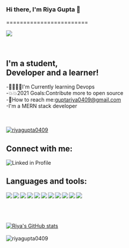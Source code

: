 ### Hi there, I'm <strong>Riya Gupta</strong> 👋️
========================

![](https://komarev.com/ghpvc/?username=riyagupta0409&color=blue&label=PROFILE+VIEWS)

<br/>

## I'm a student,<br/>Developer and a learner!
-👨‍💻️👨‍💻️I'm Currently learning Devops <br/>
-💥️💥️2021 Goals:Contribute more to open source <br/>
-📧️How to reach me:guptariya0409@gmail.com <br/>
-I'm a MERN stack developer <br/>
<br/>
<br/>


[![riyagupta0409](https://github-profile-trophy.vercel.app/?username=riyagupta0409)](https://github.com/ryo-ma/github-profile-trophy)


## Connect with me:
[<img align="left" alt="Linked in Profile" src="https://img.shields.io/badge/LinkedIn-0077B5?style=for-the-badge&logo=linkedin&logoColor=white"/>](https://www.linkedin.com/in/riya-gupta-bb06a7166)
<br/>
## Languages and tools:
<img align="left" margin="2px"  src="https://img.shields.io/badge/Python-3776AB?style=for-the-badge&logo=python&logoColor=white"/>
<img align="left" margin="2px"  src="https://img.shields.io/badge/HTML5-E34F26?style=for-the-badge&logo=html5&logoColor=white"/>
<img align="left" margin="2px"  src="https://img.shields.io/badge/CSS3-1572B6?style=for-the-badge&logo=css3&logoColor=white"/>
<img align="left" margin="2px"  src="https://img.shields.io/badge/JavaScript-323330?style=for-the-badge&logo=javascript&logoColor=F7DF1E}"/>
<img align="left" margin="2px"  src="https://img.shields.io/badge/C%2B%2B-00599C?style=for-the-badge&logo=c%2B%2B&logoColor=white"/>
<img align="left" margin="2px"  src="https://img.shields.io/badge/MongoDB-4EA94B?style=for-the-badge&logo=mongodb&logoColor=white"/>
<img align="left" margin="2px"  src="https://img.shields.io/badge/npm-CB3837?style=for-the-badge&logo=npm&logoColor=white"/>
<img align="left" margin="2px"  src="https://img.shields.io/badge/React-20232A?style=for-the-badge&logo=react&logoColor=61DAFB}"/>
<img align="left" margin="2px"  src="https://img.shields.io/badge/Node.js-43853D?style=for-the-badge&logo=node.js&logoColor=white"/>
<img align="left" margin="2px"  src="https://img.shields.io/badge/Express.js-404D59?style=for-the-badge"/>
<img align='left' margin="2px"  src="https://img.shields.io/badge/MySQL-00000F?style=for-the-badge&logo=mysql&logoColor=white"/>
<br/>
<br/>
<br/>
<br/>




[![Riya's GitHub stats](https://github-readme-stats.vercel.app/api?username=riyagupta0409&show_icons=true&theme=radical&align=left )](https://github.com/riyagupta0409/github-readme-stats)
<br/>
<br/>
![riyagupta0409](https://github-readme-streak-stats.herokuapp.com/?user=riyagupta0409&theme=radical&align=left)

